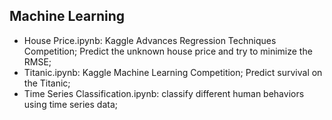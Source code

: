 ## Machine Learning
- House Price.ipynb: Kaggle Advances Regression Techniques Competition; Predict the unknown house price and try to minimize the RMSE;
- Titanic.ipynb: Kaggle Machine Learning Competition; Predict survival on the Titanic;
- Time Series Classification.ipynb: classify different human behaviors using time series data;
